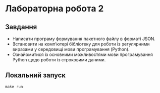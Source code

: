 # Лабораторна робота 2

## Завдання

* Написати програму формування пакетного файлу в форматі JSON.
* Встановити на комп’ютері бібліотеку для роботи із регулярними виразами у середовищі мови програмування (Python).
* Ознайомитися із основними можливостями мови програмування Python щодо роботи із строковими даними.

## Локальний запуск

```
make run
```
